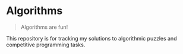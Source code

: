 # Algorithms

> Algorithms are fun!

This repository is for tracking my solutions to algorithmic puzzles and
competitive programming tasks.
